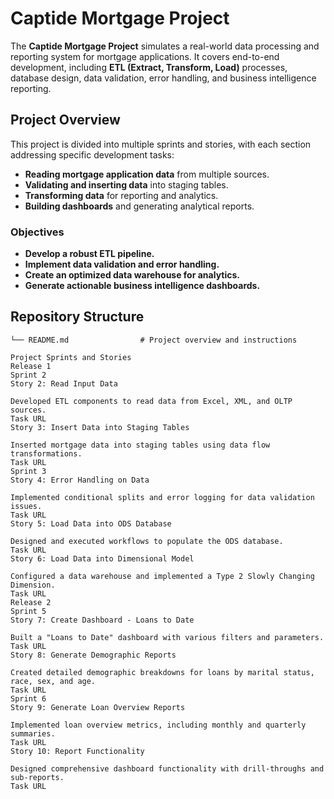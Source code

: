 # Captide Mortgage Project

The **Captide Mortgage Project** simulates a real-world data processing and reporting system for mortgage applications. It covers end-to-end development, including **ETL (Extract, Transform, Load)** processes, database design, data validation, error handling, and business intelligence reporting.

## Project Overview

This project is divided into multiple sprints and stories, with each section addressing specific development tasks:

- **Reading mortgage application data** from multiple sources.
- **Validating and inserting data** into staging tables.
- **Transforming data** for reporting and analytics.
- **Building dashboards** and generating analytical reports.

### Objectives

- **Develop a robust ETL pipeline.**
- **Implement data validation and error handling.**
- **Create an optimized data warehouse for analytics.**
- **Generate actionable business intelligence dashboards.**

## Repository Structure

```plaintext
└── README.md                # Project overview and instructions

Project Sprints and Stories
Release 1
Sprint 2
Story 2: Read Input Data

Developed ETL components to read data from Excel, XML, and OLTP sources.
Task URL
Story 3: Insert Data into Staging Tables

Inserted mortgage data into staging tables using data flow transformations.
Task URL
Sprint 3
Story 4: Error Handling on Data

Implemented conditional splits and error logging for data validation issues.
Task URL
Story 5: Load Data into ODS Database

Designed and executed workflows to populate the ODS database.
Task URL
Story 6: Load Data into Dimensional Model

Configured a data warehouse and implemented a Type 2 Slowly Changing Dimension.
Task URL
Release 2
Sprint 5
Story 7: Create Dashboard - Loans to Date

Built a "Loans to Date" dashboard with various filters and parameters.
Task URL
Story 8: Generate Demographic Reports

Created detailed demographic breakdowns for loans by marital status, race, sex, and age.
Task URL
Sprint 6
Story 9: Generate Loan Overview Reports

Implemented loan overview metrics, including monthly and quarterly summaries.
Task URL
Story 10: Report Functionality

Designed comprehensive dashboard functionality with drill-throughs and sub-reports.
Task URL
